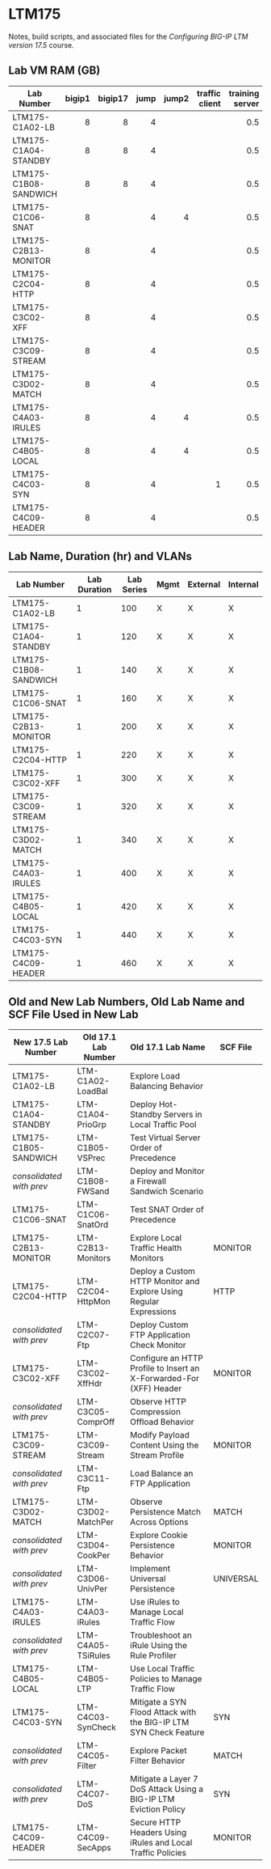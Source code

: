 # LTM175

Notes, build scripts, and associated files for the *Configuring BIG-IP LTM version 17.5* course.

## Lab VM RAM (GB)

|Lab Number             |bigip1|bigip17|jump|jump2|traffic client|training server|
|-----------------------|-----:|------:|---:|----:|-------------:|--------------:|
|LTM175-C1A02-LB        |8     |8      |4   |     |              |0.5            |
|LTM175-C1A04-STANDBY   |8     |8      |4   |     |              |0.5            |
|LTM175-C1B08-SANDWICH  |8     |8      |4   |     |              |0.5            |
|LTM175-C1C06-SNAT      |8     |       |4   |4    |              |0.5            |
|LTM175-C2B13-MONITOR   |8     |       |4   |     |              |0.5            |
|LTM175-C2C04-HTTP      |8     |       |4   |     |              |0.5            |
|LTM175-C3C02-XFF       |8     |       |4   |     |              |0.5            |
|LTM175-C3C09-STREAM    |8     |       |4   |     |              |0.5            |
|LTM175-C3D02-MATCH     |8     |       |4   |     |              |0.5            |
|LTM175-C4A03-IRULES    |8     |       |4   |4    |              |0.5            |
|LTM175-C4B05-LOCAL     |8     |       |4   |4    |              |0.5            |
|LTM175-C4C03-SYN       |8     |       |4   |     |1             |0.5            |
|LTM175-C4C09-HEADER    |8     |       |4   |     |              |0.5            |

## Lab Name, Duration (hr) and VLANs

| Lab Number            | Lab Duration | Lab Series | Mgmt | External | Internal  |
|-----------------------|--------------|------------|------|----------|-----------|
| LTM175-C1A02-LB       | 1            | 100        | X    | X        | X         |
| LTM175-C1A04-STANDBY  | 1            | 120        | X    | X        | X         |
| LTM175-C1B08-SANDWICH | 1            | 140        | X    | X        | X         |
| LTM175-C1C06-SNAT     | 1            | 160        | X    | X        | X         |
| LTM175-C2B13-MONITOR  | 1            | 200        | X    | X        | X         |
| LTM175-C2C04-HTTP     | 1            | 220        | X    | X        | X         |
| LTM175-C3C02-XFF      | 1            | 300        | X    | X        | X         |
| LTM175-C3C09-STREAM   | 1            | 320        | X    | X        | X         |
| LTM175-C3D02-MATCH    | 1            | 340        | X    | X        | X         |
| LTM175-C4A03-IRULES   | 1            | 400        | X    | X        | X         |
| LTM175-C4B05-LOCAL    | 1            | 420        | X    | X        | X         |
| LTM175-C4C03-SYN      | 1            | 440        | X    | X        | X         |
| LTM175-C4C09-HEADER   | 1            | 460        | X    | X        | X         |

## Old and New Lab Numbers, Old Lab Name and SCF File Used in New Lab

| New 17.5 Lab Number      | Old 17.1 Lab Number | Old 17.1 Lab Name                                                   | SCF File   |
|--------------------------|---------------------|---------------------------------------------------------------------|------------|
| LTM175-C1A02-LB          | LTM-C1A02-LoadBal   | Explore Load Balancing Behavior                                     |            |
| LTM175-C1A04-STANDBY     | LTM-C1A04-PrioGrp   | Deploy Hot-Standby Servers in Local Traffic Pool                    |            |
| LTM175-C1B05-SANDWICH    | LTM-C1B05-VSPrec    | Test Virtual Server Order of Precedence                             |            |
| *consolidated with prev* | LTM-C1B08-FWSand    | Deploy and Monitor a Firewall Sandwich Scenario                     |            |
| LTM175-C1C06-SNAT        | LTM-C1C06-SnatOrd   | Test SNAT Order of Precedence                                       |            |
| LTM175-C2B13-MONITOR     | LTM-C2B13-Monitors  | Explore Local Traffic Health Monitors                               | MONITOR    |
| LTM175-C2C04-HTTP        | LTM-C2C04-HttpMon   | Deploy a Custom HTTP Monitor and Explore Using Regular Expressions  | HTTP       |
| *consolidated with prev* | LTM-C2C07-Ftp       | Deploy Custom FTP Application Check Monitor                         |            |
| LTM175-C3C02-XFF         | LTM-C3C02-XffHdr    | Configure an HTTP Profile to Insert an X-Forwarded-For (XFF) Header | MONITOR    |
| *consolidated with prev* | LTM-C3C05-ComprOff  | Observe HTTP Compression Offload Behavior                           |            |
| LTM175-C3C09-STREAM      | LTM-C3C09-Stream    | Modify Payload Content Using the Stream Profile                     | MONITOR    |
| *consolidated with prev* | LTM-C3C11-Ftp       | Load Balance an FTP Application                                     |            |
| LTM175-C3D02-MATCH       | LTM-C3D02-MatchPer  | Observe Persistence Match Across Options                            | MATCH      |
| *consolidated with prev* | LTM-C3D04-CookPer   | Explore Cookie Persistence Behavior                                 | MONITOR    |
| *consolidated with prev* | LTM-C3D06-UnivPer   | Implement Universal Persistence                                     | UNIVERSAL  |
| LTM175-C4A03-IRULES      | LTM-C4A03-iRules    | Use iRules to Manage Local Traffic Flow                             |            |
| *consolidated with prev* | LTM-C4A05-TSiRules  | Troubleshoot an iRule Using the Rule Profiler                       |            |
| LTM175-C4B05-LOCAL       | LTM-C4B05-LTP       | Use Local Traffic Policies to Manage Traffic Flow                   |            |
| LTM175-C4C03-SYN         | LTM-C4C03-SynCheck  | Mitigate a SYN Flood Attack with the BIG-IP LTM SYN Check Feature   | SYN        |
| *consolidated with prev* | LTM-C4C05-Filter    | Explore Packet Filter Behavior                                      | MATCH      |
| *consolidated with prev* | LTM-C4C07-DoS       | Mitigate a Layer 7 DoS Attack Using a BIG-IP LTM Eviction Policy    | SYN        |
| LTM175-C4C09-HEADER      | LTM-C4C09-SecApps   | Secure HTTP Headers Using iRules and Local Traffic Policies         | MONITOR    |

